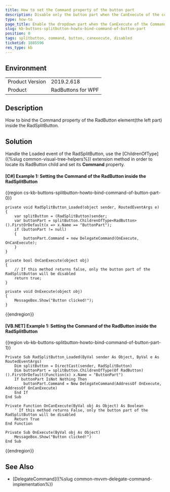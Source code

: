 ```yaml
---
title: How to set the Command property of the button part
description: Disable only the button part when the CanExecute of the command returns false
type: how-to
page_title: Enable the dropdown part when the CanExecute of the Command is False
slug: kb-buttons-splitbutton-howto-bind-command-of-button-part
position: 0
tags: splitbutton, command, button, canexecute, disabled
ticketid: 1085596
res_type: kb
---
```


## Environment
<table>
	<tbody>
		<tr>
			<td>Product Version</td>
			<td>2019.2.618</td>
		</tr>
		<tr>
			<td>Product</td>
			<td>RadButtons for WPF</td>
		</tr>
	</tbody>
</table>

## Description

How to bind the Command property of the RadButton element(the left part) inside the RadSplitButton.

## Solution

Handle the Loaded event of the RadSplitButton, use the [ChildrenOfType]({%slug common-visual-tree-helpers%}) extension method in order to locate its RadButton child and set its __Command__ property. 

#### __[C#] Example 1: Setting the Command of the RadButton inside the RadSplitButton__
{{region cs-kb-buttons-splitbutton-howto-bind-command-of-button-part-0}}
	
    private void RadSplitButton_Loaded(object sender, RoutedEventArgs e)
    {
        var splitButton = (RadSplitButton)sender;
        var buttonPart = splitButton.ChildrenOfType<RadButton>().FirstOrDefault(x => x.Name == "ButtonPart");
        if (buttonPart != null)
        {
            buttonPart.Command = new DelegateCommand(OnExecute, OnCanExecute);
        }
    }

    private bool OnCanExecute(object obj)
    {
        // If this method returns false, only the button part of the RadSplitButton will be disabled
        return true;
    }

    private void OnExecute(object obj)
    {
        MessageBox.Show("Button clicked!");
    }
{{endregion}}

#### __[VB.NET] Example 1: Setting the Command of the RadButton inside the RadSplitButton__
{{region vb-kb-buttons-splitbutton-howto-bind-command-of-button-part-1}}
	
    Private Sub RadSplitButton_Loaded(ByVal sender As Object, ByVal e As RoutedEventArgs)
		Dim splitButton = DirectCast(sender, RadSplitButton)
		Dim buttonPart = splitButton.ChildrenOfType(Of RadButton)().FirstOrDefault(Function(x) x.Name = "ButtonPart")
		If buttonPart IsNot Nothing Then
			buttonPart.Command = New DelegateCommand(AddressOf OnExecute, AddressOf OnCanExecute)
		End If
	End Sub

	Private Function OnCanExecute(ByVal obj As Object) As Boolean
        ' If this method returns False, only the button part of the RadSplitButton will be disabled
		Return True
	End Function

	Private Sub OnExecute(ByVal obj As Object)
		MessageBox.Show("Button clicked!")
	End Sub
{{endregion}}

## See Also

* [DelegateCommand]({%slug common-mvvm-delegate-command-implementation%})